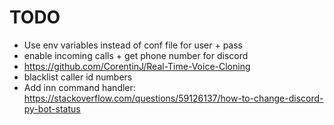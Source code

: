 # TODO

- Use env variables instead of conf file for user + pass
- enable incoming calls + get phone number for discord
- https://github.com/CorentinJ/Real-Time-Voice-Cloning
- blacklist caller id numbers
- Add inn command handler: https://stackoverflow.com/questions/59126137/how-to-change-discord-py-bot-status
